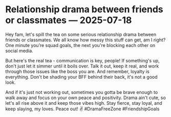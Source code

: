 # Relationship drama between friends or classmates — 2025-07-18

Hey fam, let's spill the tea on some serious relationship drama between friends or classmates. We all know how messy this stuff can get, am I right? One minute you’re squad goals, the next you're blocking each other on social media.

But here's the real tea - communication is key, people! If something's up, don't just let it simmer until it boils over. Talk it out, keep it real, and work through those issues like the boss you are. And remember, loyalty is everything. Don't be shading your BFF behind their back, it's not a good look.

And if it's just not working out, sometimes you gotta be brave enough to walk away and focus on your own peace and positivity. Drama ain't cute, so let's all rise above it and keep those vibes high. Stay fierce, stay loyal, and keep slaying, my loves. Peace out! ✌️ #DramaFreeZone #FriendshipGoals
